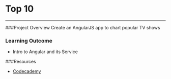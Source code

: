 # Top 10

-----------------

###Project Overview
Create an AngularJS app to chart popular TV shows

### Learning Outcome
* Intro to Angular and its Service

###Resources
* [Codecademy](http://www.codecademy.com/)
